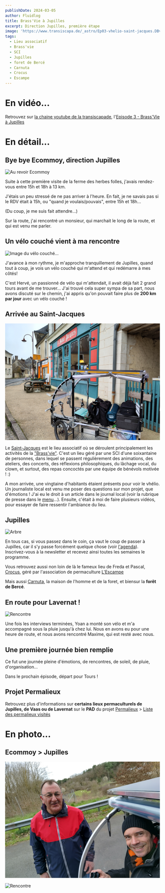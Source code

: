 ```yaml
---
publishDate: 2024-03-05
author: Fluidlog
title: Brass'Vie à Jupilles
excerpt: Direction Jupilles, première étape
image: 'https://www.transiscapa.de/_astro/Ep03-vhelio-saint-jacques.DBvXLF2X_Z1G9INv.webp'
tags:
  - Lieu associatif
  - Brass'vie
  - SCI
  - Jupilles
  - foret de Bercé
  - Carnuta
  - Crocus
  - Escampe
---
```


# En vidéo...
Retrouvez sur [la chaine youtube de la transiscapade](https://www.youtube.com/@Transiscapade), l'[Episode 3 - Brass'Vie à Jupilles](https://www.youtube.com/watch?v=Hyy5P06IiOQ)

# En détail...

## Bye bye Ecommoy, direction Jupilles
![Au revoir Ecommoy](../../assets/images/Ep03-sortie-ecommoy.jpg)

Suite à cette première visite de la ferme des herbes folles, j'avais rendez-vous entre 15h et 18h à 13 km.

J'étais un peu stressé de ne pas arriver à l'heure. En fait, je ne savais pas si le RDV était à 15h, ou "quand je voulais/pouvais", entre 15h et 18h...

(Du coup, je me suis fait attendre...)

Sur la route, j'ai rencontré un monsieur, qui marchait le long de la route, et qui est venu me parler.

## Un vélo couché vient à ma rencontre

![Image du vélo couché...](../../assets/images/Ep03-velo-couche.jpg)

J'avance à mon rythme, je m'approche tranquillement de Jupilles, quand tout à coup, je vois un vélo couché qui m'attend et qui redémarre à mes côtés!

C'est Hervé, un passionné de vélo qui m'attendait, il avait déjà fait 2 grand tours avant de me trouver... J'ai trouvé cela super sympa de sa part, nous avons discuté sur le chemin, j'ai appris qu'on pouvait faire plus de **200 km par jour** avec un vélo couché !

## Arrivée au Saint-Jacques
![Au revoir Ecommoy](../../assets/images/Ep03-vhelio-saint-jacques.jpg)

Le [Saint-Jacques](https://vlap.fr/labrassviedejupilles/) est le lieu associatif où se déroulent principalement les activités de la ["Brass'vie"](https://vlap.fr/labrassviedejupilles/). C'est un lieu géré par une SCI d'une soixantaine de personnes, dans lequel se passent régulièrement des animations, des ateliers, des concerts, des réflexions philosophiques, du lâchage vocal, du clown, et surtout, des repas concoctés par une équipe de bénévols motivée ! :)

A mon arrivée, une vingtaine d'habitants étaient présents pour voir le vhélio. Un journaliste local est venu me poser des questions sur mon projet, que d'émotions ! J'ai eu le droit à un article dans le journal local (voir la rubrique de presse dans le [menu](http://localhost:4321/accueil/presse)...). Ensuite, c'était à moi de faire plusieurs vidéos, pour essayer de faire ressentir l'ambiance du lieu.

## Jupilles
![Arbre](../../assets/images/Ep03-arbre.jpg)

En tous cas, si vous passez dans le coin, ça vaut le coup de passer à Jupilles, car il s'y passe forcément quelque chose (voir [l'agenda](https://vlap.fr/labrassviedejupilles/agenda-collectif/)). Inscrivez-vous à la newsletter et recevez ainsi toutes les semaines le programme.

Vous retrouvez aussi non loin de là le fameux lieu de Freda et Pascal, [Crocus](https://escampe.fr/permaculture/?page_id=185), géré par l'association de permaculture [L'Escampe](https://escampe.fr/permaculture/?page_id=25)

Mais aussi [Carnuta](https://www.carnuta.fr/), la maison de l'homme et de la foret, et biensur la **forêt de Bercé**.

## En route pour Lavernat !
![Rencontre](../../assets/images/Ep03-vhelio-garage.jpg)

Une fois les interviews terminées, Yoan a monté son vélo et m'a accompagné sous la pluie jusqu'à chez lui. Nous en avons eu pour une heure de route, et nous avons rencontré Maxime, qui est resté avec nous.

## Une première journée bien remplie
Ce fut une journée pleine d'émotions, de rencontres, de soleil, de pluie, d'organisation... 

Dans le prochain épisode, départ pour Tours !

## Projet Permalieux
Retrouvez plus d'informations sur **certains lieux permaculturels de Jupilles, de Vaas ou de Lavernat** sur le **PAD** du projet [Permalieux](https://paper.dropbox.com/doc/Permalieux-72-IlbDvuBKKhOERQtgZqiz2) > [Liste des permalieux visités](https://paper.dropbox.com/doc/Liste-des-permalieux-visites-auX6lhoT0BAJ9rh3kCl2w)

# En photo...

## Ecommoy > Jupilles
![Rencontre](../../assets/images/Ep03-rencontre.jpg)

![Rencontre](../../assets/images/Ep03-vache.jpg)
